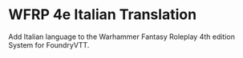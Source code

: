 # WFRP 4e Italian Translation

Add Italian language to the Warhammer Fantasy Roleplay 4th edition System for FoundryVTT.
